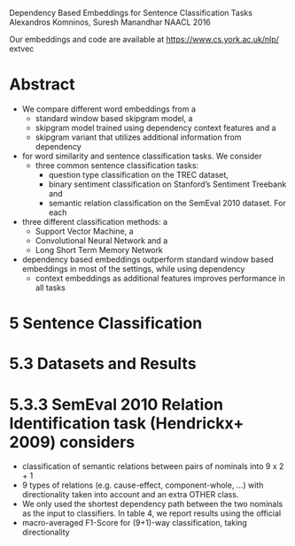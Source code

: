 Dependency Based Embeddings for Sentence Classification Tasks
Alexandros Komninos, Suresh Manandhar
NAACL 2016

Our embeddings and code are available at https://www.cs.york.ac.uk/nlp/ extvec

# Abstract

* We compare different word embeddings from a
  * standard window based skipgram model, a
  * skipgram model trained using dependency context features and a
  * skipgram variant that utilizes additional information from dependency
* for word similarity and sentence classification tasks. We consider
  * three common sentence classification tasks:
    * question type classification on the TREC dataset,
    * binary sentiment classification on Stanford’s Sentiment Treebank and
    * semantic relation classification on the SemEval 2010 dataset.  For each
* three different classification methods: a
  * Support Vector Machine, a
  * Convolutional Neural Network and a
  * Long Short Term Memory Network
* dependency based embeddings outperform standard window based embeddings in
  most of the settings, while using dependency
  * context embeddings as additional features improves performance in all tasks

# 5 Sentence Classification

# 5.3 Datasets and Results

# 5.3.3 SemEval 2010 Relation Identification task (Hendrickx+ 2009) considers

* classification of semantic relations between pairs of nominals into 9 x 2 + 1
* 9 types of relations (e.g.  cause-effect, component-whole, ...) with
  directionality taken into account and an extra OTHER class.
* We only used the shortest dependency path between the two nominals as the
  input to classifiers.  In table 4, we report results using the official
* macro-averaged F1-Score for (9+1)-way classification, taking directionality
